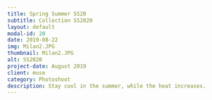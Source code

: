 ```yaml
---
title: Spring Summer SS20
subtitle: Collection SS2020 
layout: default
modal-id: 20
date: 2019-08-22
img: Milan2.JPG
thumbnail: Milan2.JPG
alt: SS2020
project-date: August 2019
client: muse
category: Photoshoot
description: Stay cool in the summer, while the heat increases.
---
```

